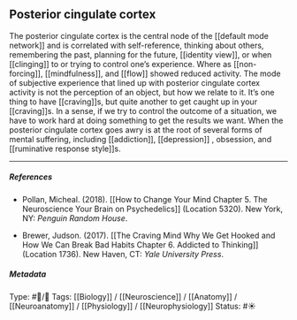 ## Posterior cingulate cortex  # 

The posterior cingulate cortex is the central node of the [[default mode network]] and is correlated with self-reference, thinking about others, remembering the past, planning for the future, [[identity view]], or when [[clinging]] to or trying to control one’s experience. Where as [[non-forcing]], [[mindfulness]], and [[flow]] showed reduced activity. The mode of subjective experience that lined up with posterior cingulate cortex activity is not the perception of an object, but how we relate to it. It’s one thing to have [[craving]]s, but quite another to get caught up in your [[craving]]s. In a sense, if we try to control the outcome of a situation, we have to work hard at doing something to get the results we want. When the posterior cingulate cortex goes awry is at the root of several forms of mental suffering, including [[addiction]], [[depression]] , obsession, and [[ruminative response style]]s.

___

##### References

- Pollan, Micheal. (2018). [[How to Change Your Mind Chapter 5. The Neuroscience Your Brain on Psychedelics]] (Location 5320). New York, NY: _Penguin Random House_. 

- Brewer, Judson. (2017). [[The Craving Mind Why We Get Hooked and How We Can Break Bad Habits Chapter 6. Addicted to Thinking]] (Location 1736). New Haven, CT: _Yale University Press_. 

##### Metadata

Type: #🔵/🔵 
Tags: [[Biology]] / [[Neuroscience]] / [[Anatomy]] / [[Neuroanatomy]] / [[Physiology]] / [[Neurophysiology]] 
Status: #☀️ 